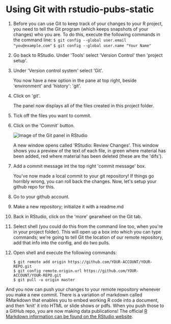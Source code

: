 # Using Git with rstudio-pubs-static

1. Before you can use Git to keep track of your changes to your R project, you need to tell the Git program (which keeps snapshots of your changes) who you are. To do this, execute the following commands in the command line:
    `$ git config --global user.email "you@example.com"`
    `$ git config --global user.name "Your Name"`

2. Go back to RStudio. Under 'Tools' select 'Version Control' then 'project setup'.

3. Under 'Version control system' select 'Git'.

    You now have a new option in the pane at top right, beside 'environment' and 'history': 'git'. 

4. Click on 'git'.

    The panel now displays all of the files created in this project folder. 

5. Tick off the files you want to commit. 

6. Click on the 'Commit' button.

    ![Image of the Git panel in RStudio](https://i.imgur.com/6CiY06Q.png)

    A new window opens called 'RStudio: Review Changes'. This window shows you a preview of the text of each file, in green where material has been added, red where material has been deleted (these are the 'difs'). 

7. Add a commit message int the top right 'commit message' box.

    You've now made a local commit to your git repository! If things go horribly wrong, you can roll back the changes. Now, let's setup your github repo for this.

8. Go to your github account. 

9. Make a new repository; initialize it with a readme.md

10. Back in RStudio, click on the 'more' gearwheel on the Git tab. 

11. Select shell (you could do this from the command line too, when you're in your project folder). This will open up a box into which you can type commands; we're going to tell Git the location of our remote repository, add that info into the config, and do two pulls.

12. Open shell and execute the following commands:

        $ git remote add origin https://github.com/YOUR-ACCOUNT/YOUR-REPO.git
        $ git config remote.origin.url https://github.com/YOUR-ACCOUNT/YOUR-REPO.git
        $ git pull -u origin master

And you now can push your changes to your remote repository whenever you make a new commit. There is a variation of markdown called RMarkdown that enables you to embed working R code into a document, and then 'knit' it into HTML or slide shows or pdfs. When you push those to a GitHub repo, you are now making data publications! The official [R Markdown information can be found on the RStudio website](https://shiny.rstudio.com/articles/rmarkdown.html).
